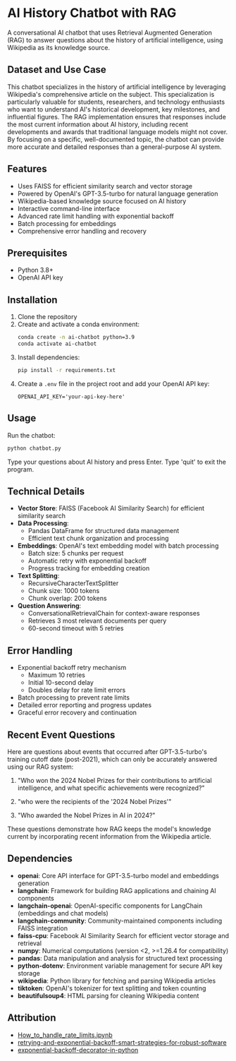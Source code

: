 # AI History Chatbot with RAG

A conversational AI chatbot that uses Retrieval Augmented Generation (RAG) to answer questions about the history of artificial intelligence, using Wikipedia as its knowledge source.

## Dataset and Use Case

This chatbot specializes in the history of artificial intelligence by leveraging Wikipedia's comprehensive article on the subject. This specialization is particularly valuable for students, researchers, and technology enthusiasts who want to understand AI's historical development, key milestones, and influential figures. The RAG implementation ensures that responses include the most current information about AI history, including recent developments and awards that traditional language models might not cover. By focusing on a specific, well-documented topic, the chatbot can provide more accurate and detailed responses than a general-purpose AI system.

## Features

- Uses FAISS for efficient similarity search and vector storage
- Powered by OpenAI's GPT-3.5-turbo for natural language generation
- Wikipedia-based knowledge source focused on AI history
- Interactive command-line interface
- Advanced rate limit handling with exponential backoff
- Batch processing for embeddings
- Comprehensive error handling and recovery

## Prerequisites

- Python 3.8+
- OpenAI API key

## Installation

1. Clone the repository
2. Create and activate a conda environment:
   ```bash
   conda create -n ai-chatbot python=3.9
   conda activate ai-chatbot
   ```
3. Install dependencies:
   ```bash
   pip install -r requirements.txt
   ```
4. Create a `.env` file in the project root and add your OpenAI API key:
   ```
   OPENAI_API_KEY='your-api-key-here'
   ```

## Usage

Run the chatbot:
```bash
python chatbot.py
```

Type your questions about AI history and press Enter. Type 'quit' to exit the program.

## Technical Details

- **Vector Store**: FAISS (Facebook AI Similarity Search) for efficient similarity search
- **Data Processing**:
  * Pandas DataFrame for structured data management
  * Efficient text chunk organization and processing
- **Embeddings**: OpenAI's text embedding model with batch processing
  * Batch size: 5 chunks per request
  * Automatic retry with exponential backoff
  * Progress tracking for embedding creation
- **Text Splitting**: 
  * RecursiveCharacterTextSplitter
  * Chunk size: 1000 tokens
  * Chunk overlap: 200 tokens
- **Question Answering**: 
  * ConversationalRetrievalChain for context-aware responses
  * Retrieves 3 most relevant documents per query
  * 60-second timeout with 5 retries

## Error Handling

- Exponential backoff retry mechanism
  * Maximum 10 retries
  * Initial 10-second delay
  * Doubles delay for rate limit errors
- Batch processing to prevent rate limits
- Detailed error reporting and progress updates
- Graceful error recovery and continuation

## Recent Event Questions

Here are questions about events that occurred after GPT-3.5-turbo's training cutoff date (post-2021), which can only be accurately answered using our RAG system:

1. "Who won the 2024 Nobel Prizes for their contributions to artificial intelligence, and what specific achievements were recognized?"

2. "who were the recipients of the '2024 Nobel Prizes'"

3. "Who awarded the Nobel Prizes in AI in 2024?"

These questions demonstrate how RAG keeps the model's knowledge current by incorporating recent information from the Wikipedia article.

## Dependencies

- **openai**: Core API interface for GPT-3.5-turbo model and embeddings generation
- **langchain**: Framework for building RAG applications and chaining AI components
- **langchain-openai**: OpenAI-specific components for LangChain (embeddings and chat models)
- **langchain-community**: Community-maintained components including FAISS integration
- **faiss-cpu**: Facebook AI Similarity Search for efficient vector storage and retrieval
- **numpy**: Numerical computations (version <2, >=1.26.4 for compatibility)
- **pandas**: Data manipulation and analysis for structured text processing
- **python-dotenv**: Environment variable management for secure API key storage
- **wikipedia**: Python library for fetching and parsing Wikipedia articles
- **tiktoken**: OpenAI's tokenizer for text splitting and token counting
- **beautifulsoup4**: HTML parsing for cleaning Wikipedia content

## Attribution

- [How_to_handle_rate_limits.ipynb](https://github.com/openai/openai-cookbook/blob/main/examples/How_to_handle_rate_limits.ipynb)
- [retrying-and-exponential-backoff-smart-strategies-for-robust-software](https://www.pullrequest.com/blog/retrying-and-exponential-backoff-smart-strategies-for-robust-software/)
- [exponential-backoff-decorator-in-python](https://medium.com/@suryasekhar/exponential-backoff-decorator-in-python-26ddf783aea0)
